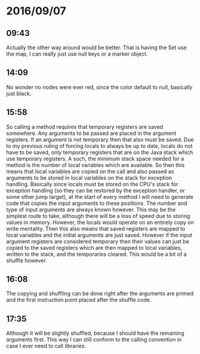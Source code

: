 # 2016/09/07

## 09:43

Actually the other way around would be better. That is having the Set use the
map, I can really just use null keys or a marker object.

## 14:09

No wonder no nodes were ever red, since the color default to null, basically
just black.

## 15:58

So calling a method requires that temporary registers are saved somewhere. Any
arguments to be passed are placed in the argument registers. If an argument
is not temporary then that also must be saved. Due to my previous ruling of
forcing locals to always be up to date, locals do not have to be saved, only
temporary registers that are on the Java stack which use temporary
registers. A such, the minimum stack space needed for a method is the number
of local variables which are available. So then this means that local variables
are copied on the call and also passed as arguments to be stored in local
variables on the stack for exception handling. Basically since locals must be
stored on the CPU's stack for exception handling (so they can be restored by
the exception handler, or some other jump target), at the start of every method
I will need to generate code that copies the input arguments to these
positions. The number and type of input arguments are always known however.
This may be the simplest route to take, although there will be a loss of speed
due to storing values in memory. However, the locals would operate on an
entirely copy on write mentality. Then this also means that saved registers are
mapped to local variables and the initial arguments are just saved. However if
the input argument registers are considered temporary then their values can
just be copied to the saved registers which are then mapped to local variables,
written to the stack, and the temporaries cleared. This would be a bit of a
shuffle however.

## 16:08

The copying and shuffling can be done right after the arguments are primed and
the first instruction point placed after the shuffle code.

## 17:35

Although it will be slightly shuffled, because I should have the remaining
arguments first. This way I can still conform to the calling convention in
case I ever need to call libraries.

